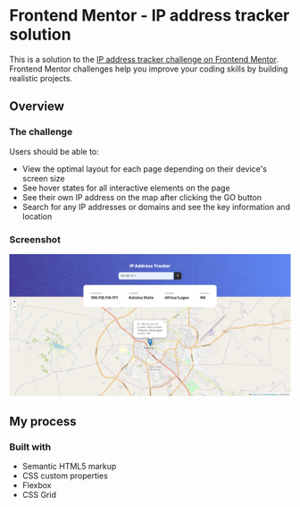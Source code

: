# Frontend Mentor - IP address tracker solution

This is a solution to the [IP address tracker challenge on Frontend Mentor](https://www.frontendmentor.io/challenges/ip-address-tracker-I8-0yYAH0). Frontend Mentor challenges help you improve your coding skills by building realistic projects. 

## Overview

### The challenge

Users should be able to:

- View the optimal layout for each page depending on their device's screen size
- See hover states for all interactive elements on the page
- See their own IP address on the map after clicking the GO button
- Search for any IP addresses or domains and see the key information and location

### Screenshot

![](./images/screenshot.png)

## My process

### Built with

- Semantic HTML5 markup
- CSS custom properties
- Flexbox
- CSS Grid